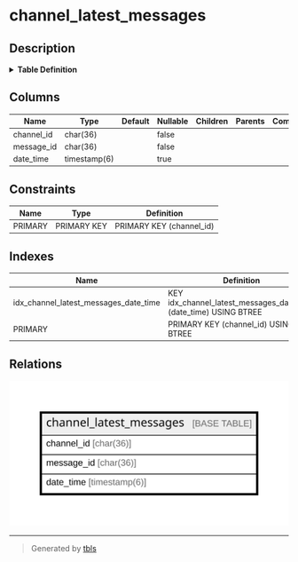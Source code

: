# channel_latest_messages

## Description

<details>
<summary><strong>Table Definition</strong></summary>

```sql
CREATE TABLE `channel_latest_messages` (
  `channel_id` char(36) NOT NULL,
  `message_id` char(36) NOT NULL,
  `date_time` timestamp(6) NULL DEFAULT NULL,
  PRIMARY KEY (`channel_id`),
  KEY `idx_channel_latest_messages_date_time` (`date_time`)
) ENGINE=InnoDB DEFAULT CHARSET=utf8mb4
```

</details>

## Columns

| Name | Type | Default | Nullable | Children | Parents | Comment |
| ---- | ---- | ------- | -------- | -------- | ------- | ------- |
| channel_id | char(36) |  | false |  |  |  |
| message_id | char(36) |  | false |  |  |  |
| date_time | timestamp(6) |  | true |  |  |  |

## Constraints

| Name | Type | Definition |
| ---- | ---- | ---------- |
| PRIMARY | PRIMARY KEY | PRIMARY KEY (channel_id) |

## Indexes

| Name | Definition |
| ---- | ---------- |
| idx_channel_latest_messages_date_time | KEY idx_channel_latest_messages_date_time (date_time) USING BTREE |
| PRIMARY | PRIMARY KEY (channel_id) USING BTREE |

## Relations

![er](channel_latest_messages.svg)

---

> Generated by [tbls](https://github.com/k1LoW/tbls)
